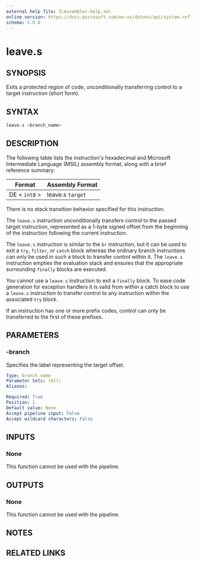 ```yaml
---
external help file: ILAssembler-help.xml
online version: https://docs.microsoft.com/en-us/dotnet/api/system.reflection.emit.opcodes.leave_s
schema: 2.0.0
---
```


# leave.s

## SYNOPSIS

Exits a protected region of code, unconditionally transferring control to a target instruction (short form).

## SYNTAX

```powershell
leave.s <branch_name>
```

## DESCRIPTION

The following table lists the instruction's hexadecimal and Microsoft Intermediate Language (MSIL) assembly format, along with a brief reference summary:

| Format        | Assembly Format  |
| ------------- | ---------------- |
| DE < `int8` > | leave.s `target` |

 There is no stack transition behavior specified for this instruction.

 The `leave.s` instruction unconditionally transfers control to the passed target instruction, represented as a 1-byte signed offset from the beginning of the instruction following the current instruction.

 The `leave.s` instruction is similar to the `br` instruction, but it can be used to exit a `try`, `filter`, or `catch` block whereas the ordinary branch instructions can only be used in such a block to transfer control within it. The `leave.s` instruction empties the evaluation stack and ensures that the appropriate surrounding `finally` blocks are executed.

 You cannot use a `leave.s` instruction to exit a `finally` block. To ease code generation for exception handlers it is valid from within a catch block to use a `leave.s` instruction to transfer control to any instruction within the associated `try` block.

 If an instruction has one or more prefix codes, control can only be transferred to the first of these prefixes.

## PARAMETERS

### -branch

Specifies the label representing the target offset.

```yaml
Type: branch_name
Parameter Sets: (All)
Aliases:

Required: True
Position: 1
Default value: None
Accept pipeline input: False
Accept wildcard characters: False
```

## INPUTS

### None

This function cannot be used with the pipeline.

## OUTPUTS

### None

This function cannot be used with the pipeline.

## NOTES

## RELATED LINKS
